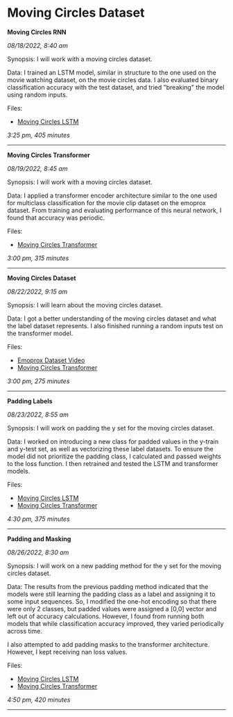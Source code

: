 # Moving Circles Dataset

**Moving Circles RNN**

*08/18/2022, 8:40 am*


Synopsis: I will work with a moving circles dataset.

Data: I trained an LSTM model, similar in structure to the one used on the movie watching dataset, on the movie circles data. I also evaluated binary classification accuracy with the test dataset, and tried "breaking" the model using random inputs. 

Files:
* [Moving Circles LSTM](./appr_retr/appr_retr_rnn.ipynb)

*3:25 pm, 405 minutes*

---

**Moving Circles Transformer**

*08/19/2022, 8:45 am*


Synopsis: I will work with a moving circles dataset.

Data: I applied a transformer encoder architecture similar to the one used for multiclass classification for the movie clip dataset on the emoprox dataset. From training and evaluating performance of this neural network, I found that accuracy was periodic.

Files:
* [Moving Circles Transformer](./appr_retr/appr_retr_transformer.ipynb)

*3:00 pm, 315 minutes*

---

**Moving Circles Dataset**

*08/22/2022, 9:15 am*

Synopsis: I will learn about the moving circles dataset.

Data: I got a better understanding of the moving circles dataset and what the label dataset represents. I also finished running a random inputs test on the transformer model.

Files:
* [Emoprox Dataset Video](https://pessoalab.slack.com/files/UC26JSETT/F037ZN8NQ9F/movie_subj013__2_.mp4)
* [Moving Circles Transformer](./appr_retr/appr_retr_transformer.ipynb)

*3:00 pm, 275 minutes*

---

**Padding Labels**

*08/23/2022, 8:55 am*

Synopsis: I will work on padding the y set for the moving circles dataset.

Data: I worked on introducing a new class for padded values in the y-train and y-test set, as well as vectorizing these label datasets. To ensure the model did not prioritize the padding class, I calculated and passed weights to the loss function. I then retrained and tested the LSTM and transformer models.

Files:
* [Moving Circles LSTM](./appr_retr/appr_retr_rnn.ipynb)
* [Moving Circles Transformer](./appr_retr/appr_retr_transformer.ipynb)

*4:30 pm, 375 minutes*

---

**Padding and Masking**

*08/26/2022, 8:30 am*

Synopsis: I will work on a new padding method for the y set for the moving circles dataset.

Data: The results from the previous padding method indicated that the models were still learning the padding class as a label and assigning it to some input sequences. So, I modified the one-hot encoding so that there were only 2 classes, but padded values were assigned a [0,0] vector and left out of accuracy calculations. However, I found from running both models that while classification accuracy improved, they varied periodically across time.

I also attempted to add padding masks to the transformer architecture. However, I kept receiving nan loss values.

Files:
* [Moving Circles LSTM](./appr_retr/appr_retr_rnn.ipynb)
* [Moving Circles Transformer](./appr_retr/appr_retr_transformer.ipynb)

*4:50 pm, 420 minutes*

---
